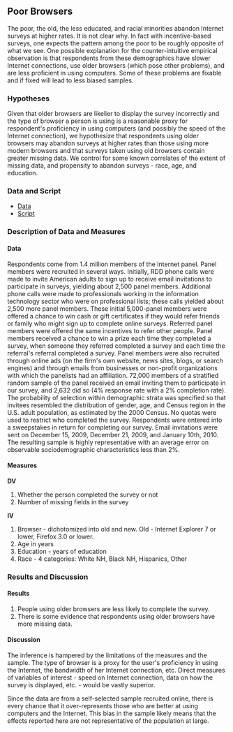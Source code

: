 ## Poor Browsers

The poor, the old, the less educated, and racial minorities abandon Internet surveys at higher rates. It is not clear why. In fact with incentive-based surveys, one expects the pattern among the poor to be roughly opposite of what we see. One possible explanation for the counter-intuitive empirical observation is that respondents from these demographics have slower Internet connections, use older browsers (which pose other problems), and are less proficient in using computers. Some of these problems are fixable and if fixed will lead to less biased samples.

### Hypotheses

Given that older browsers are likelier to display the survey incorrectly and the type of browser a person is using is a reasonable proxy for respondent's proficiency in using computers (and possibly the speed of the Internet connection), we hypothesize that respondents using older browsers may abandon surveys at higher rates than those using more modern browsers and that surveys taken using old browsers contain greater missing data. We control for some known correlates of the extent of missing data, and propensity to abandon surveys - race, age, and education.

### Data and Script

* [Data](luth2.rdata)
* [Script](browser.R)

### Description of Data and Measures

#### Data

Respondents come from 1.4 million members of the Internet panel. Panel members were recruited in several ways. Initially, RDD phone calls were made to invite American adults to sign up to receive email invitations to participate in surveys, yielding about 2,500 panel members.  Additional phone calls were made to professionals working in the information technology sector who were on professional lists; these calls yielded about 2,500 more panel members.  These initial 5,000-panel members were offered a chance to win cash or gift certificates if they would refer friends or family who might sign up to complete online surveys.  Referred panel members were offered the same incentives to refer other people.  Panel members received a chance to win a prize each time they completed a survey, when someone they referred completed a survey and each time the referral's referral completed a survey. Panel members were also recruited through online ads (on the firm's own website, news sites, blogs, or search engines) and through emails from businesses or non-profit organizations with which the panelists had an affiliation. 72,000 members of a stratified random sample of the panel received an email inviting them to participate in our survey, and 2,632 did so (4\% response rate with a 2\% completion rate).  The probability of selection within demographic strata was specified so that invitees resembled the distribution of gender, age, and Census region in the U.S. adult population, as estimated by the 2000 Census.  No quotas were used to restrict who completed the survey. Respondents were entered into a sweepstakes in return for completing our survey.  Email invitations were sent on December 15, 2009, December 21, 2009, and January 10th, 2010. The resulting sample is highly representative with an average error on observable sociodemographic characteristics less than 2\%.

#### Measures

**DV**

1. Whether the person completed the survey or not
2. Number of missing fields in the survey

**IV**

1. Browser - dichotomized into old and new. Old - Internet Explorer 7 or lower, Firefox 3.0 or lower. 
2. Age in years
3. Education - years of education
4. Race - 4 categories: White NH, Black NH, Hispanics, Other

### Results and Discussion

#### Results

1. People using older browsers are less likely to complete the survey. 
2. There is some evidence that respondents using older browsers have more missing data.

#### Discussion

The inference is hampered by the limitations of the measures and the sample. The type of browser is a proxy for the user's proficiency in using the Internet, the bandwidth of her Internet connection, etc. Direct measures of variables of interest - speed on Internet connection, data on how the survey is displayed, etc. - would be vastly superior.

Since the data are from a self-selected sample recruited online, there is every chance that it over-represents those who are better at using computers and the Internet. This bias in the sample likely means that the effects reported here are not representative of the population at large. 
